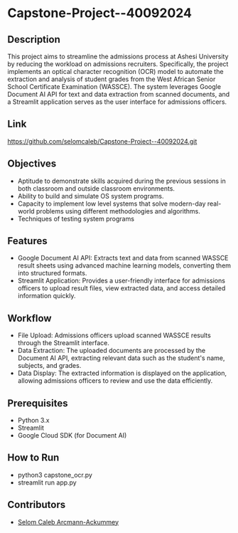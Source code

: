 # Capstone-Project--40092024

## Description
This project aims to streamline the admissions process at Ashesi University by reducing the workload on admissions recruiters. Specifically, the project implements an optical character recognition (OCR) model to automate the extraction and analysis of student grades from the West African Senior School Certificate Examination (WASSCE). The system leverages Google Document AI API for text and data extraction from scanned documents, and a Streamlit application serves as the user interface for admissions officers.

## Link
https://github.com/selomcaleb/Capstone-Project--40092024.git

## Objectives
- Aptitude to demonstrate skills acquired during the previous sessions in both classroom and outside classroom environments.
- Ability to build and simulate OS system programs.
- Capacity to implement low level systems that solve modern-day real-world problems using different methodologies and algorithms.
- Techniques of testing system programs

## Features
- Google Document AI API: Extracts text and data from scanned WASSCE result sheets using advanced machine learning models, converting them into structured formats.
- Streamlit Application: Provides a user-friendly interface for admissions officers to upload result files, view extracted data, and access detailed information quickly.

## Workflow
- File Upload: Admissions officers upload scanned WASSCE results through the Streamlit interface.
- Data Extraction: The uploaded documents are processed by the Document AI API, extracting relevant data such as the student's name, subjects, and grades.
- Data Display: The extracted information is displayed on the application, allowing admissions officers to review and use the data efficiently.


## Prerequisites
- Python 3.x
- Streamlit
- Google Cloud SDK (for Document AI)

## How to Run
- python3 capstone_ocr.py
- streamlit run app.py

## Contributors
- [Selom Caleb Arcmann-Ackummey](https://github.com/selomcaleb)
